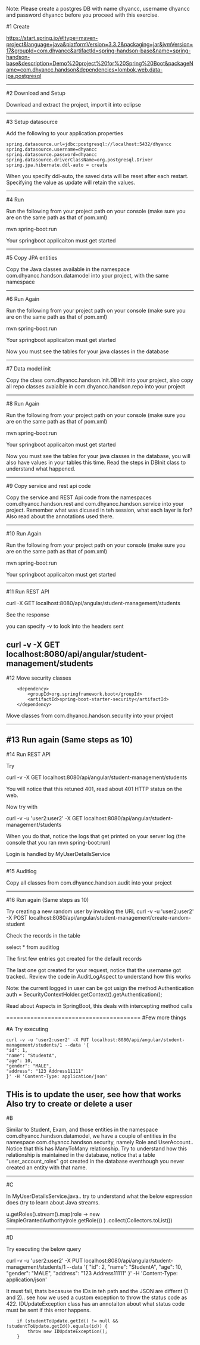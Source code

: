Note: Please create a postgres DB with name dhyancc, username dhyancc and password dhyancc before you proceed with this exercise.

#1 Create 


https://start.spring.io/#!type=maven-project&language=java&platformVersion=3.3.2&packaging=jar&jvmVersion=17&groupId=com.dhyancc&artifactId=spring-handson-base&name=spring-handson-base&description=Demo%20project%20for%20Spring%20Boot&packageName=com.dhyancc.handson&dependencies=lombok,web,data-jpa,postgresql

-------
#2 Download and Setup


Download and extract the project, import it into eclipse

-------
#3 Setup datasource

Add the following to your application.properties

	spring.datasource.url=jdbc:postgresql://localhost:5432/dhyancc
	spring.datasource.username=dhyancc
	spring.datasource.password=dhyancc
	spring.datasource.driverClassName=org.postgresql.Driver
	spring.jpa.hibernate.ddl-auto = create


When you specify ddl-auto, the saved data will be reset after each restart. Specifying the value as update will retain the values.

-------
#4 Run

Run the following from your project path on your console (make sure you are on the same path as that of pom.xml)

mvn spring-boot:run

Your springboot applicaiton must get started

-------
#5 Copy JPA entities

Copy the Java classes available in the namespace com.dhyancc.handson.datamodel into your project, with the same namespace

-------
#6 Run Again

Run the following from your project path on your console (make sure you are on the same path as that of pom.xml)

mvn spring-boot:run

Your springboot applicaiton must get started

Now you must see the tables for your java classes in the database

------
#7 Data model init

Copy the class com.dhyancc.handson.init.DBInit into your project, also copy all repo classes avaialble in com.dhyancc.handson.repo into your project

-------
#8 Run Again

Run the following from your project path on your console (make sure you are on the same path as that of pom.xml)

mvn spring-boot:run

Your springboot applicaiton must get started

Now you must see the tables for your java classes in the database, you will also have values in your tables this time. Read the steps in DBInit class to understand what happened.

-------
#9 Copy service and rest api code

Copy the service and REST Api code from the namespaces com.dhyancc.handson.rest and com.dhyancc.handson.service into your project. Remember what was dicused in teh session, what each layer is for? Also read about the annotations used there.

-------
#10 Run Again

Run the following from your project path on your console (make sure you are on the same path as that of pom.xml)

mvn spring-boot:run

Your springboot applicaiton must get started

-------
#11 Run REST API

curl  -X GET localhost:8080/api/angular/student-management/students

See the response

you can specify -v to look into the headers sent

curl -v  -X GET localhost:8080/api/angular/student-management/students
-------
#12 Move security classes


		<dependency>
			<groupId>org.springframework.boot</groupId>
			<artifactId>spring-boot-starter-security</artifactId>
		</dependency>
		
Move classes from com.dhyancc.handson.security into your project
		
-------
#13 Run again (Same steps as 10)
------
#14 Run REST API

Try

curl -v  -X GET localhost:8080/api/angular/student-management/students

You will notice that this retuned 401, read about 401 HTTP status on the web.

Now try with 

curl -v -u 'user2:user2' -X GET localhost:8080/api/angular/student-management/students

When you do that, notice the logs that get printed on your server log (the console that you ran mvn spring-boot:run)

Login is handled by MyUserDetailsService


------
#15 Auditlog

Copy all classes from com.dhyancc.handson.audit into your project

-------
#16 Run again (Same steps as 10)
 
 
 Try creating a new random user by invoking the URL
 curl -v  -u 'user2:user2' -X POST localhost:8080/api/angular/student-management/create-random-student 
 
 Check the records in the table 
 
 select * from auditlog
 
 The first few entries got created for the default records
 
 The last one got created for your request, notice that the username got tracked.. Review the code in AuditLogAspect to understand how this works
 
 Note: the current logged in user can be got usign the method Authentication auth = SecurityContextHolder.getContext().getAuthentication();

Read about Aspects in SpringBoot, this deals with intercepting method calls




=======================================
#Few more things

#A
Try executing 

	curl -v -u 'user2:user2' -X PUT localhost:8080/api/angular/student-management/students/1 --data '{
	"id": 1,
	"name": "StudentA",
	"age": 10,
	"gender": "MALE",
	"address": "123 Address11111"
	}' -H 'Content-Type: application/json'

THis is to update the user, see how that works
Also try to create or delete  a user
------------------
#B 

Similar to Student, Exam, and those entities in the namespace com.dhyancc.handson.datamodel, we have a couple of entities in the namespace com.dhyancc.handson.security, namely Role and UserAccount.. Notice that this has ManyToMany relationship. Try to understand how this relationship is maintained in the database, notice that a table "user_account_roles" got created in the database eventhough you never created an entity with that name.

-----------------

#C

In MyUserDetailsService.java.. try to understand what the below expression does (try to learn about Java streams.

u.getRoles().stream().map(role -> 
		new SimpleGrantedAuthority(role.getRole())
	)
	.collect(Collectors.toList())

------------------
#D

Try executing the below query

curl -v -u 'user2:user2' -X PUT localhost:8080/api/angular/student-management/students/1 --data '{
"id": 2,
"name": "StudentA",
"age": 10,
"gender": "MALE",
"address": "123 Address11111"
}' -H 'Content-Type: application/json'



It must fail, thats becasuse the IDs in teh path and the JSON are differnt (1 and 2).. see how we used a custom exception to throw the status code as 422.  IDUpdateException class has an annotaiton about what status code must be sent if this error happens.

		if (studentToUpdate.getId() != null && !studentToUpdate.getId().equals(id)) {
			throw new IDUpdateException();
		}



